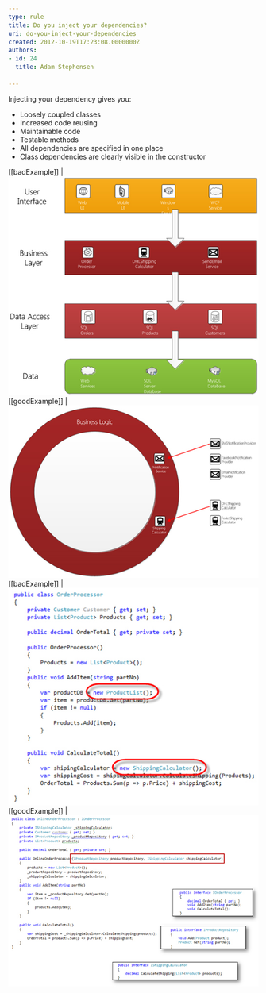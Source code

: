 ```yaml
---
type: rule
title: Do you inject your dependencies?
uri: do-you-inject-your-dependencies
created: 2012-10-19T17:23:08.0000000Z
authors:
- id: 24
  title: Adam Stephensen

---
```


Injecting your dependency gives you:

- Loosely coupled classes
- Increased code reusing
- Maintainable code
- Testable methods
- All dependencies are specified in one place
- Class dependencies are clearly visible in the constructor

 
[[badExample]]
| ![A solution where each layer depends on static classes is not maintainable or testable](inject-bad-1.jpg)
[[goodExample]]
| ![Dependencies in each layer should only be interfaces. This allows dependencies to be easily interchanged and unit tests to be written against mock/fake objects](inject-good-1.jpg)
[[badExample]]
| ![Classes should not include dependencies on database classes or business objects. Both of these classes may contain dependencies on external services like web services or databases](inject-bad-2.jpg)
[[goodExample]]
| ![The dependencies are injected into the class. This enables alternative classes to be injected. For example, a DHLShippingCalculator should be easily substituted for a FedexShippingCalculator. A MockShippingCalculator and MockProductRepository could be injected if we wanted to run unit tests](inject-good-2.jpg)
